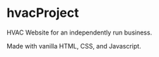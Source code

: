 # hvacProject
HVAC Website for an independently run business.

Made with vanilla HTML, CSS, and Javascript. 
